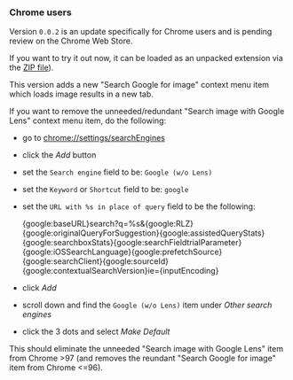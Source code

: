 ### Chrome users

Version `0.0.2` is an update specifically for Chrome users and is pending review on the Chrome Web Store.

If you want to try it out now, it can be loaded as an unpacked extension via the [ZIP file](https://github.com/fanfare/disablegooglelens/releases/download/0.0.2/disable-google-lens_manifest_v3_chrome-0.0.2.zip)).

This version adds a new "Search Google for image" context menu item which loads image results in a new tab.

If you want to remove the unneeded/redundant "Search image with Google Lens" context menu item, do the following:

- go to [chrome://settings/searchEngines](chrome://settings/searchEngines)
- click the *Add* button
- set the `Search engine` field to be: `Google (w/o Lens)`
- set the `Keyword` or `Shortcut` field to be: `google`
- set the `URL with %s in place of query` field to be the following:

    {google:baseURL}search?q=%s&{google:RLZ}{google:originalQueryForSuggestion}{google:assistedQueryStats}{google:searchboxStats}{google:searchFieldtrialParameter}{google:iOSSearchLanguage}{google:prefetchSource}{google:searchClient}{google:sourceId}{google:contextualSearchVersion}ie={inputEncoding}
    
- click *Add*
- scroll down and find the `Google (w/o Lens)` item under *Other search engines*
- click the 3 dots and select *Make Default*

This should eliminate the unneeded "Search image with Google Lens" item from Chrome >97 (and removes the reundant "Search Google for image" item from Chrome <=96).
